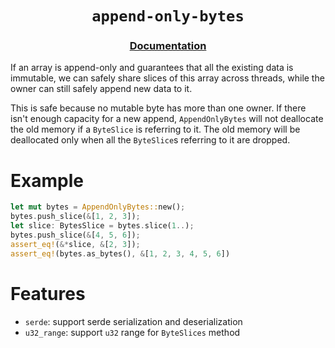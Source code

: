 <div align="center">
  <h1><code>append-only-bytes</code></h2>
  <h3><a href="https://docs.rs/append-only-bytes">Documentation</a></h3>
  <p></p>
</div>

If an array is append-only and guarantees that all the existing data is immutable, we can safely share slices of this array across threads, while the owner can still safely append new data to it.

This is safe because no mutable byte has more than one owner. If there isn't enough capacity for a new append, `AppendOnlyBytes` will not deallocate the old memory if a `ByteSlice` is referring to it. The old memory will be deallocated only when all the `ByteSlice`s referring to it are dropped.

# Example

```rust
let mut bytes = AppendOnlyBytes::new();
bytes.push_slice(&[1, 2, 3]);
let slice: BytesSlice = bytes.slice(1..);
bytes.push_slice(&[4, 5, 6]);
assert_eq!(&*slice, &[2, 3]);
assert_eq!(bytes.as_bytes(), &[1, 2, 3, 4, 5, 6])
```

# Features

- `serde`: support serde serialization and deserialization
- `u32_range`: support `u32` range for `ByteSlices` method
